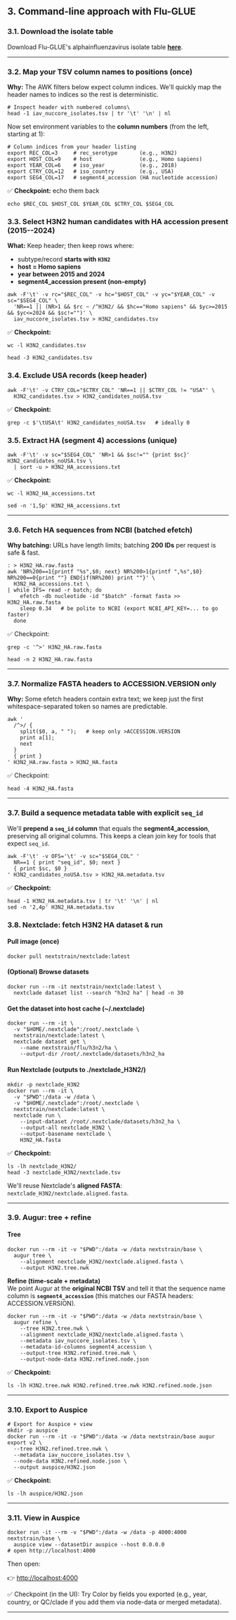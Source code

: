 ## 3. Command-line approach with Flu-GLUE

### 3.1. Download the isolate table

Download Flu-GLUE's alphainfluenzavirus isolate table **[here](https://github.com/giffordlabcvr/Flu-GLUE/blob/main/tabular/extension/iav_nuccore_isolates.tsv)**.

* * * * *

### 3.2. Map your TSV column names to positions (once)

**Why:** The AWK filters below expect column indices. We'll quickly map the header names to indices so the rest is deterministic.

```
# Inspect header with numbered columns\
head -1 iav_nuccore_isolates.tsv | tr '\t' '\n' | nl
```

Now set environment variables to the **column numbers** (from the left, starting at 1):

```
# Column indices from your header listing
export REC_COL=3     # rec_serotype       (e.g., H3N2)
export HOST_COL=9    # host               (e.g., Homo sapiens)
export YEAR_COL=6    # iso_year           (e.g., 2018)
export CTRY_COL=12   # iso_country        (e.g., USA)
export SEG4_COL=17   # segment4_accession (HA nucleotide accession)
```
✅ **Checkpoint:** echo them back

```
echo $REC_COL $HOST_COL $YEAR_COL $CTRY_COL $SEG4_COL
```

### 3.3. Select H3N2 human candidates with HA accession present (2015--2024)

**What:** Keep header; then keep rows where:

-   subtype/record **starts with `H3N2`**
-   **host = Homo sapiens**
-   **year between 2015 and 2024**
-   **segment4_accession present (non-empty)**


```
awk -F'\t' -v rc="$REC_COL" -v hc="$HOST_COL" -v yc="$YEAR_COL" -v sc="$SEG4_COL" \
  'NR==1 || (NR>1 && $rc ~ /^H3N2/ && $hc=="Homo sapiens" && $yc>=2015 && $yc<=2024 && $sc!="")' \
  iav_nuccore_isolates.tsv > H3N2_candidates.tsv
```

✅ **Checkpoint:**


```
wc -l H3N2_candidates.tsv
```

```
head -3 H3N2_candidates.tsv
```

### 3.4. Exclude USA records (keep header)

```
awk -F'\t' -v CTRY_COL="$CTRY_COL" 'NR==1 || $CTRY_COL != "USA"' \
  H3N2_candidates.tsv > H3N2_candidates_noUSA.tsv
```

✅ **Checkpoint:**

```
grep -c $'\tUSA\t' H3N2_candidates_noUSA.tsv   # ideally 0
```

### 3.5. Extract HA (segment 4) accessions (unique)

```
awk -F'\t' -v sc="$SEG4_COL" 'NR>1 && $sc!="" {print $sc}' H3N2_candidates_noUSA.tsv \
  | sort -u > H3N2_HA_accessions.txt
```

✅ **Checkpoint:**

```
wc -l H3N2_HA_accessions.txt
```

```
sed -n '1,5p' H3N2_HA_accessions.txt
```

* * * * *

### 3.6. Fetch HA sequences from NCBI (batched efetch)

**Why batching:** URLs have length limits; batching **200 IDs** per request is safe & fast.

```
: > H3N2_HA.raw.fasta
awk 'NR%200==1{printf "%s",$0; next} NR%200>1{printf ",%s",$0} NR%200==0{print ""} END{if(NR%200) print ""}' \
  H3N2_HA_accessions.txt \
| while IFS= read -r batch; do
    efetch -db nucleotide -id "$batch" -format fasta >> H3N2_HA.raw.fasta
    sleep 0.34   # be polite to NCBI (export NCBI_API_KEY=... to go faster)
  done
```

✅ Checkpoint:

```
grep -c '^>' H3N2_HA.raw.fasta
```

```
head -n 2 H3N2_HA.raw.fasta
```

* * * * *
      
### 3.7. Normalize FASTA headers to ACCESSION.VERSION only

**Why:** Some efetch headers contain extra text; we keep just the first whitespace-separated token so names are predictable.

```
awk '
  /^>/ {
    split($0, a, " ");   # keep only >ACCESSION.VERSION
    print a[1];
    next
  }
  { print }
' H3N2_HA.raw.fasta > H3N2_HA.fasta
```

✅ Checkpoint:

```
head -4 H3N2_HA.fasta
```

* * * * *


### 3.7. Build a sequence metadata table with explicit `seq_id`

We'll **prepend a `seq_id` column** that equals the **segment4_accession**, preserving all original columns. This keeps a clean join key for tools that expect `seq_id`.

```
awk -F'\t' -v OFS='\t' -v sc="$SEG4_COL" '
  NR==1 { print "seq_id", $0; next }
  { print $sc, $0 }
' H3N2_candidates_noUSA.tsv > H3N2_HA.metadata.tsv
```

✅ **Checkpoint:**

```
head -1 H3N2_HA.metadata.tsv | tr '\t' '\n' | nl
sed -n '2,4p' H3N2_HA.metadata.tsv
```

### 3.8. Nextclade: fetch H3N2 HA dataset & run

#### Pull image (once)

```
docker pull nextstrain/nextclade:latest
```

#### (Optional) Browse datasets

```
docker run --rm -it nextstrain/nextclade:latest \
  nextclade dataset list --search "h3n2 ha" | head -n 30
```

#### Get the dataset into host cache (~/.nextclade)

```
docker run --rm -it \
  -v "$HOME/.nextclade":/root/.nextclade \
  nextstrain/nextclade:latest \
  nextclade dataset get \
    --name nextstrain/flu/h3n2/ha \
    --output-dir /root/.nextclade/datasets/h3n2_ha
```

#### Run Nextclade (outputs to ./nextclade_H3N2/)

```
mkdir -p nextclade_H3N2
docker run --rm -it \
  -v "$PWD":/data -w /data \
  -v "$HOME/.nextclade":/root/.nextclade \
  nextstrain/nextclade:latest \
  nextclade run \
    --input-dataset /root/.nextclade/datasets/h3n2_ha \
    --output-all nextclade_H3N2 \
    --output-basename nextclade \
    H3N2_HA.fasta
```

✅ **Checkpoint:**

```
ls -lh nextclade_H3N2/
head -3 nextclade_H3N2/nextclade.tsv
```

We'll reuse Nextclade's **aligned FASTA**: `nextclade_H3N2/nextclade.aligned.fasta`.

* * * * *

### 3.9. Augur: tree + refine

#### Tree

```
docker run --rm -it -v "$PWD":/data -w /data nextstrain/base \
  augur tree \
    --alignment nextclade_H3N2/nextclade.aligned.fasta \
    --output H3N2.tree.nwk
```

**Refine (time-scale + metadata)**\
We point Augur at the **original NCBI TSV** and tell it that the sequence name column is **`segment4_accession`** (this matches our FASTA headers: ACCESSION.VERSION).

```
docker run --rm -it -v "$PWD":/data -w /data nextstrain/base \
  augur refine \
    --tree H3N2.tree.nwk \
    --alignment nextclade_H3N2/nextclade.aligned.fasta \
    --metadata iav_nuccore_isolates.tsv \
    --metadata-id-columns segment4_accession \
    --output-tree H3N2.refined.tree.nwk \
    --output-node-data H3N2.refined.node.json
```

✅ **Checkpoint:**

```
ls -lh H3N2.tree.nwk H3N2.refined.tree.nwk H3N2.refined.node.json
```




* * * * *

### 3.10. Export to Auspice

```
# Export for Auspice + view
mkdir -p auspice
docker run --rm -it -v "$PWD":/data -w /data nextstrain/base augur export v2 \
  --tree H3N2.refined.tree.nwk \
  --metadata iav_nuccore_isolates.tsv \
  --node-data H3N2.refined.node.json \
  --output auspice/H3N2.json
```

✅ **Checkpoint:**

```
ls -lh auspice/H3N2.json
```

* * * * *

### 3.11. View in Auspice


```
docker run -it --rm -v "$PWD":/data -w /data -p 4000:4000 nextstrain/base \
  auspice view --datasetDir auspice --host 0.0.0.0
# open http://localhost:4000
```

Then open:

👉 <http://localhost:4000>[](http://localhost:4000)


✅ Checkpoint (in the UI): Try Color by fields you exported (e.g., year, country, or QC/clade if you add them via node-data or merged metadata).

* * * * *
